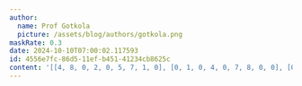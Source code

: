 ```yaml
---
author:
  name: Prof Gotkola
  picture: /assets/blog/authors/gotkola.png
maskRate: 0.3
date: 2024-10-10T07:00:02.117593
id: 4556e7fc-86d5-11ef-b451-41234cb8625c
content: '[[4, 8, 0, 2, 0, 5, 7, 1, 0], [0, 1, 0, 4, 0, 7, 8, 0, 0], [0, 0, 5, 1, 8, 3, 9, 2, 4], [6, 9, 2, 8, 5, 1, 0, 4, 7], [0, 0, 8, 9, 2, 4, 5, 0, 1], [1, 5, 0, 3, 7, 6, 0, 8, 9], [0, 2, 6, 5, 4, 9, 1, 7, 3], [5, 3, 7, 0, 0, 0, 4, 9, 2], [9, 0, 0, 0, 3, 2, 6, 5, 0]]'
---
```

